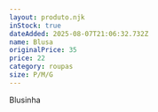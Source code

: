 ```yaml
---
layout: produto.njk
inStock: true
dateAdded: 2025-08-07T21:06:32.732Z
name: Blusa
originalPrice: 35
price: 22
category: roupas
size: P/M/G
---
```

B﻿lusinha